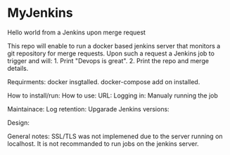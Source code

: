 # MyJenkins
Hello world from a Jenkins upon merge request

This repo will enable to run a docker based jenkins server that monitors a git repository for merge requests.
Upon such a request a Jenkins job to trigger and will:
	1. Print "Devops is great".
	2. Print the repo and merge details.

Requirments:
docker insgtalled. 
docker-compose add on installed.


How to install/run:
How to use:
	URL:
	Logging in:
	Manualy running the job

Maintainace:
	Log retention:
	Upgarade Jenkins versions:

Design:

General notes:
SSL/TLS was not implemened due to the server running on localhost.
It is not recommanded to run jobs on the jenkins server.